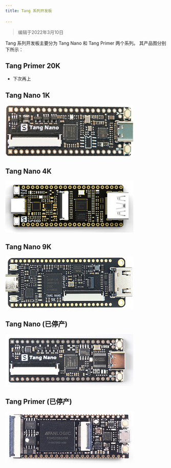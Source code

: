 ```yaml
---
title: Tang 系列开发板

---
```


> 编辑于2022年3月10日

Tang 系列开发板主要分为 Tang Nano 和 Tang Primer 两个系列。
其产品图分别下所示：




## Tang Primer 20K

- 下次再上

## Tang Nano 1K

[![Tang Nano 1K](./../../assets/Tang/Nano-1K/1K.png)](./Tang-Nano-1K/Nano-1k.md)
## Tang Nano 4K

[![Tang Nano 4K](./../../assets/Tang/Nano_4K/Nano_4K.png)](./Tang-Nano-4K/Nano-4K.md)

## Tang Nano 9K

[![Tang Nano 9K](./../../assets/Tang/Nano-9K/9K.png)](./Tang-Nano-9K/Nano-9K.md)

## Tang Nano (已停产)

[![Tang Nano](./../../assets/Tang/Nano/Tang_Nano.jpg)](./Tang-Nano/Nano.md)

## Tang Primer (已停产)

[![Tang Primer](./../../assets/Tang/permier/Tang_permier.jpg)](./Tang-primer/Tang-primer.md)

